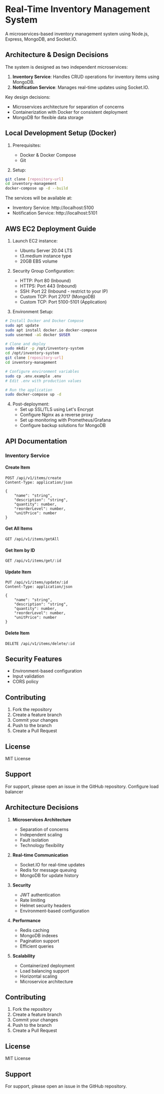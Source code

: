 # Real-Time Inventory Management System

A microservices-based inventory management system using Node.js, Express, MongoDB, and Socket.IO.

## Architecture & Design Decisions

The system is designed as two independent microservices:

1. **Inventory Service**: Handles CRUD operations for inventory items using MongoDB.
2. **Notification Service**: Manages real-time updates using Socket.IO.

Key design decisions:
- Microservices architecture for separation of concerns
- Containerization with Docker for consistent deployment
- MongoDB for flexible data storage

## Local Development Setup (Docker)

1. Prerequisites:
   - Docker & Docker Compose
   - Git

2. Setup:
```bash
git clone [repository-url]
cd inventory-management
docker-compose up -d --build
```

The services will be available at:
- Inventory Service: http://localhost:5100
- Notification Service: http://localhost:5101


## AWS EC2 Deployment Guide

1. Launch EC2 instance:
   - Ubuntu Server 20.04 LTS
   - t3.medium instance type
   - 20GB EBS volume

2. Security Group Configuration:
   - HTTP: Port 80 (Inbound)
   - HTTPS: Port 443 (Inbound)
   - SSH: Port 22 (Inbound - restrict to your IP)
   - Custom TCP: Port 27017 (MongoDB)
   - Custom TCP: Port 5100-5101 (Application)

3. Environment Setup:
```bash
# Install Docker and Docker Compose
sudo apt update
sudo apt install docker.io docker-compose
sudo usermod -aG docker $USER

# Clone and deploy
sudo mkdir -p /opt/inventory-system
cd /opt/inventory-system
git clone [repository-url]
cd inventory-management

# Configure environment variables
sudo cp .env.example .env
# Edit .env with production values

# Run the application
sudo docker-compose up -d
```

4. Post-deployment:
   - Set up SSL/TLS using Let's Encrypt
   - Configure Nginx as a reverse proxy
   - Set up monitoring with Prometheus/Grafana
   - Configure backup solutions for MongoDB

## API Documentation

### Inventory Service

#### Create Item
```http
POST /api/v1/items/create
Content-Type: application/json

{
    "name": "string",
    "description": "string",
    "quantity": number,
    "reorderLevel": number,
    "unitPrice": number
}
```

#### Get All Items
```http
GET /api/v1/items/getAll
```

#### Get Item by ID
```http
GET /api/v1/items/get/:id
```

#### Update Item
```http
PUT /api/v1/items/update/:id
Content-Type: application/json

{
    "name": "string",
    "description": "string",
    "quantity": number,
    "reorderLevel": number,
    "unitPrice": number
}
```

#### Delete Item
```http
DELETE /api/v1/items/delete/:id
```

## Security Features

- Environment-based configuration
- Input validation
- CORS policy

## Contributing

1. Fork the repository
2. Create a feature branch
3. Commit your changes
4. Push to the branch
5. Create a Pull Request

## License

MIT License

## Support

For support, please open an issue in the GitHub repository. Configure load balancer

## Architecture Decisions

1. **Microservices Architecture**
   - Separation of concerns
   - Independent scaling
   - Fault isolation
   - Technology flexibility

2. **Real-time Communication**
   - Socket.IO for real-time updates
   - Redis for message queuing
   - MongoDB for update history

3. **Security**
   - JWT authentication
   - Rate limiting
   - Helmet security headers
   - Environment-based configuration

4. **Performance**
   - Redis caching
   - MongoDB indexes
   - Pagination support
   - Efficient queries

5. **Scalability**
   - Containerized deployment
   - Load balancing support
   - Horizontal scaling
   - Microservice architecture

## Contributing

1. Fork the repository
2. Create a feature branch
3. Commit your changes
4. Push to the branch
5. Create a Pull Request

## License

MIT License

## Support

For support, please open an issue in the GitHub repository.
